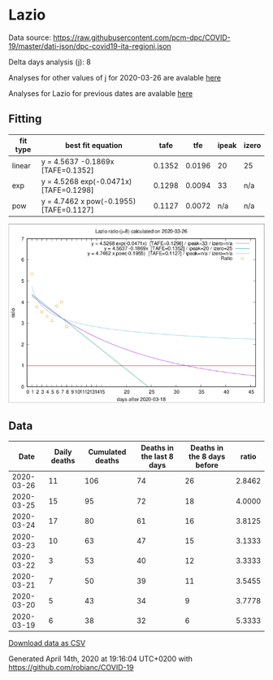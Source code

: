 # Lazio

Data source: https://raw.githubusercontent.com/pcm-dpc/COVID-19/master/dati-json/dpc-covid19-ita-regioni.json

Delta days analysis (j): 8

Analyses for other values of j for 2020-03-26 are avalable [here](../2020-03-26/README.md)

Analyses for Lazio for previous dates are avalable [here](../README.md)

## Fitting 
|fit type|best fit equation|tafe|tfe|ipeak|izero|
|-------|-----|--------|------|---|---|
|linear|y = 4.5637 -0.1869x  [TAFE=0.1352]|0.1352|0.0196|20|25|
|exp|y = 4.5268 exp(-0.0471x)  [TAFE=0.1298]|0.1298|0.0094|33|n/a|
|pow|y = 4.7462 x pow(-0.1955)  [TAFE=0.1127]|0.1127|0.0072|n/a|n/a|

![Plot](COVID-19_lazio_j8_2020-03-26.png)

## Data
|Date|Daily deaths|Cumulated deaths|Deaths in the last 8 days|Deaths in the 8 days before|ratio|
|----|----------|-----------|-------|--------------------|-----|
|2020-03-26|11|106|74|26|2.8462|
|2020-03-25|15|95|72|18|4.0000|
|2020-03-24|17|80|61|16|3.8125|
|2020-03-23|10|63|47|15|3.1333|
|2020-03-22|3|53|40|12|3.3333|
|2020-03-21|7|50|39|11|3.5455|
|2020-03-20|5|43|34|9|3.7778|
|2020-03-19|6|38|32|6|5.3333|

[Download data as CSV](COVID-19_lazio_j8_2020-03-26.csv)

Generated April 14th, 2020 at 19:16:04 UTC+0200 with https://github.com/robianc/COVID-19
